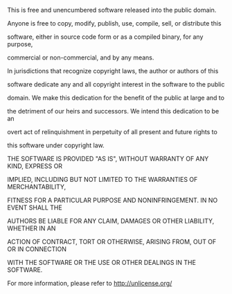 This is free and unencumbered software released into the public domain.



Anyone is free to copy, modify, publish, use, compile, sell, or distribute this

software, either in source code form or as a compiled binary, for any purpose,

commercial or non-commercial, and by any means.



In jurisdictions that recognize copyright laws, the author or authors of this

software dedicate any and all copyright interest in the software to the public

domain. We make this dedication for the benefit of the public at large and to

the detriment of our heirs and successors. We intend this dedication to be an

overt act of relinquishment in perpetuity of all present and future rights to

this software under copyright law.



THE SOFTWARE IS PROVIDED "AS IS", WITHOUT WARRANTY OF ANY KIND, EXPRESS OR

IMPLIED, INCLUDING BUT NOT LIMITED TO THE WARRANTIES OF MERCHANTABILITY,

FITNESS FOR A PARTICULAR PURPOSE AND NONINFRINGEMENT. IN NO EVENT SHALL THE

AUTHORS BE LIABLE FOR ANY CLAIM, DAMAGES OR OTHER LIABILITY, WHETHER IN AN

ACTION OF CONTRACT, TORT OR OTHERWISE, ARISING FROM, OUT OF OR IN CONNECTION

WITH THE SOFTWARE OR THE USE OR OTHER DEALINGS IN THE SOFTWARE.



For more information, please refer to <http://unlicense.org/>


